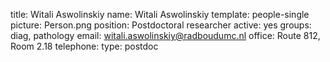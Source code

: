 title: Witali Aswolinskiy
name: Witali Aswolinskiy
template: people-single
picture: Person.png
position: Postdoctoral researcher
active: yes
groups: diag, pathology
email: witali.aswolinskiy@radboudumc.nl
office: Route 812, Room 2.18
telephone:
type: postdoc


